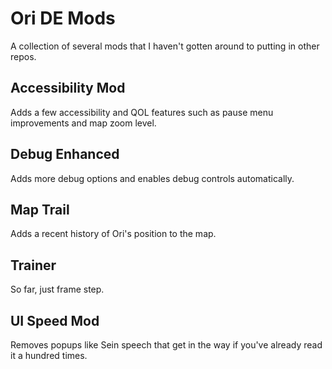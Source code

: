 # Ori DE Mods

A collection of several mods that I haven't gotten around to putting in other repos.

## Accessibility Mod

Adds a few accessibility and QOL features such as pause menu improvements and map zoom level.

## Debug Enhanced

Adds more debug options and enables debug controls automatically.

## Map Trail

Adds a recent history of Ori's position to the map.

## Trainer

So far, just frame step.

## UI Speed Mod

Removes popups like Sein speech that get in the way if you've already read it a hundred times.
